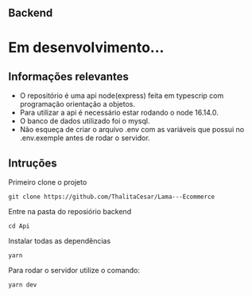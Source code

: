 ## Backend

# Em desenvolvimento...

## Informações relevantes

* O repositório é uma api node(express) feita em typescrip com programação orientação a objetos. 
* Para utilizar a api é necessário estar rodando o node 16.14.0. 
* O banco de dados utilizado foi o mysql.
* Não esqueça de criar o arquivo .env com as variáveis que possui no .env.exemple antes de rodar o servidor.

## Intruções
Primeiro clone o projeto

    git clone https://github.com/ThalitaCesar/Lama---Ecommerce
    
Entre na pasta do reposiório backend


    cd Api
    
Instalar todas as dependências 


    yarn


Para rodar o servidor utilize o comando:


    yarn dev

